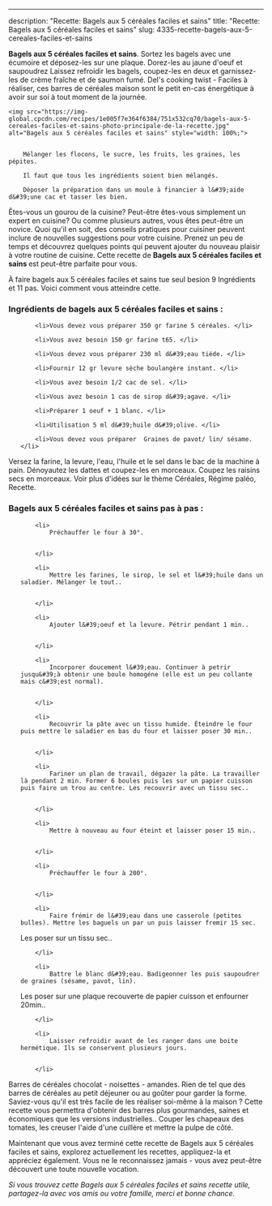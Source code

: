 ---
description: "Recette: Bagels aux 5 céréales faciles et sains"
title: "Recette: Bagels aux 5 céréales faciles et sains"
slug: 4335-recette-bagels-aux-5-cereales-faciles-et-sains

<p>
	<strong>Bagels aux 5 céréales faciles et sains</strong>. 
	Sortez les bagels avec une écumoire et déposez-les sur une plaque. Dorez-les au jaune d&#39;oeuf et saupoudrez Laissez refroidir les bagels, coupez-les en deux et garnissez-les de crème fraîche et de saumon fumé. Del&#39;s cooking twist - Faciles à réaliser, ces barres de céréales maison sont le petit en-cas énergétique à avoir sur soi à tout moment de la journée.
</p>
<p>
	
	<img src="https://img-global.cpcdn.com/recipes/1e005f7e364f6384/751x532cq70/bagels-aux-5-cereales-faciles-et-sains-photo-principale-de-la-recette.jpg" alt="Bagels aux 5 céréales faciles et sains" style="width: 100%;">
	
	
		Mélanger les flocons, le sucre, les fruits, les graines, les pépites.
	
		Il faut que tous les ingrédients soient bien mélangés.
	
		Déposer la préparation dans un moule à financier à l&#39;aide d&#39;une cac et tasser les bien.
	
</p>

Êtes-vous un gourou de la cuisine? Peut-être êtes-vous simplement un expert en cuisine? Ou comme plusieurs autres, vous êtes peut-être un novice. Quoi qu'il en soit, des conseils pratiques pour cuisiner peuvent inclure de nouvelles suggestions pour votre cuisine. Prenez un peu de temps et découvrez quelques points qui peuvent ajouter du nouveau plaisir à votre routine de cuisine. Cette recette de <strong> Bagels aux 5 céréales faciles et sains </strong> est peut-être parfaite pour vous.

<!--inarticleads1-->

À faire bagels aux 5 céréales faciles et sains tue seul besion 9 Ingrédients et 11 pas. Voici comment vous atteindre cette.

<h3>Ingrédients de bagels aux 5 céréales faciles et sains :</h3>

<ol>
	
		<li>Vous devez vous préparer 350 gr farine 5 céréales. </li>
	
		<li>Vous avez besoin 150 gr farine t65. </li>
	
		<li>Vous devez vous préparer 230 ml d&#39;eau tiéde. </li>
	
		<li>Fournir 12 gr levure sèche boulangère instant. </li>
	
		<li>Vous avez besoin 1/2 cac de sel. </li>
	
		<li>Vous avez besoin 1 cas de sirop d&#39;agave. </li>
	
		<li>Préparer 1 oeuf + 1 blanc. </li>
	
		<li>Utilisation 5 ml d&#39;huile d&#39;olive. </li>
	
		<li>Vous devez vous préparer  Graines de pavot/ lin/ sésame. </li>
	
</ol>

Versez la farine, la levure, l&#39;eau, l&#39;huile et le sel dans le bac de la machine à pain. Dénoyautez les dattes et coupez-les en morceaux. Coupez les raisins secs en morceaux. Voir plus d&#39;idées sur le thème Céréales, Régime paléo, Recette. 

<!--inarticleads2-->

<h3>Bagels aux 5 céréales faciles et sains pas à pas :</h3>

<ol>
	
		<li>
			Préchauffer le four à 30°.
			
			
		</li>
	
		<li>
			Mettre les farines, le sirop, le sel et l&#39;huile dans un saladier. Mélanger le tout..
			
			
		</li>
	
		<li>
			Ajouter l&#39;oeuf et la levure. Pétrir pendant 1 min..
			
			
		</li>
	
		<li>
			Incorporer doucement l&#39;eau. Continuer à petrir jusqu&#39;à obtenir une boule homogéne (elle est un peu collante mais c&#39;est normal).
			
			
		</li>
	
		<li>
			Recouvrir la pâte avec un tissu humide. Éteindre le four puis mettre le saladier en bas du four et laisser poser 30 min..
			
			
		</li>
	
		<li>
			Fariner un plan de travail, dégazer la pâte. La travailler là pendant 2 min. Former 6 boules puis les sur un papier cuisson puis faire un trou au centre. Les recouvrir avec un tissu sec..
			
			
		</li>
	
		<li>
			Mettre à nouveau au four éteint et laisser poser 15 min..
			
			
		</li>
	
		<li>
			Préchauffer le four à 200°.
			
			
		</li>
	
		<li>
			Faire frémir de l&#39;eau dans une casserole (petites bulles). Mettre les baguels un par un puis laisser fremir 15 sec. 
Les poser sur un tissu sec..
			
			
		</li>
	
		<li>
			Battre le blanc d&#39;eau. Badigeonner les puis saupoudrer de graines (sésame, pavot, lin).
Les poser sur une plaque recouverte de papier cuisson et enfourner 20min..
			
			
		</li>
	
		<li>
			Laisser refroidir avant de les ranger dans une boite hermétique. Ils se conservent plusieurs jours.
			
			
		</li>
	
</ol>

Barres de céréales chocolat - noisettes - amandes. Rien de tel que des barres de céréales au petit déjeuner ou au goûter pour garder la forme. Saviez-vous qu&#39;il est très facile de les réaliser soi-même à la maison ? Cette recette vous permettra d&#39;obtenir des barres plus gourmandes, saines et économiques que les versions industrielles.. Couper les chapeaux des tomates, les creuser l&#39;aide d&#39;une cuillère et mettre la pulpe de côté. 

<!--inarticleads1-->

<p>
Maintenant que vous avez terminé cette recette de Bagels aux 5 céréales faciles et sains, explorez actuellement les recettes, appliquez-la et appréciez également. Vous ne le reconnaissez jamais - vous avez peut-être découvert une toute nouvelle vocation.
</p>

<p>
<i>Si vous trouvez cette Bagels aux 5 céréales faciles et sains recette utile, partagez-la avec vos amis ou votre famille, merci et bonne chance.</i>
</p>
